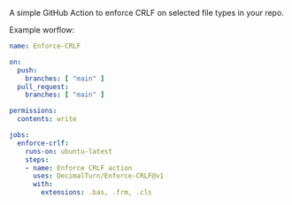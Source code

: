 A simple GitHub Action to enforce CRLF on selected file types in your repo.

Example worflow:
```yml
name: Enforce-CRLF

on:
  push:
    branches: [ "main" ]
  pull_request:
    branches: [ "main" ]

permissions:
  contents: write

jobs:
  enforce-crlf:
    runs-on: ubuntu-latest
    steps:
    - name: Enforce CRLF action
      uses: DecimalTurn/Enforce-CRLF@v1
      with:
        extensions: .bas, .frm, .cls
```
